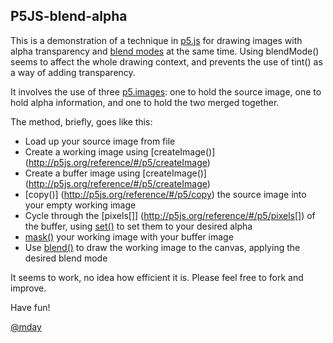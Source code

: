 ## P5JS-blend-alpha

This is a demonstration of a technique in [p5.js](http://p5js.org/) for drawing images with alpha transparency and [blend modes](http://p5js.org/reference/#/p5/blendMode) at the same time. Using blendMode() seems to affect the whole drawing context, and prevents the use of tint() as a way of adding transparency.

It involves the use of three [p5.images](http://p5js.org/reference/#/p5.Image): one to hold the source image, 
one to hold alpha information, and one to hold the two merged together. 

The method, briefly, goes like this:
+ Load up your source image from file
+ Create a working image using [createImage()] (http://p5js.org/reference/#/p5/createImage)
+ Create a buffer image using [createImage()] (http://p5js.org/reference/#/p5/createImage)
+ [copy()] (http://p5js.org/reference/#/p5/copy) the source image into your empty working image
+ Cycle through the [pixels[]] (http://p5js.org/reference/#/p5/pixels[]) of the buffer, using [set()](http://p5js.org/reference/#/p5/set) to set them to your desired alpha
+ [mask()](http://p5js.org/reference/#/p5.Image/mask) your working image with your buffer image
+ Use [blend()](http://p5js.org/reference/#/p5/blend) to draw the working image to the canvas, applying the desired blend mode

It seems to work, no idea how efficient it is. Please feel free to fork and improve.

Have fun!

[@mday](http://twitter.com/mday)

